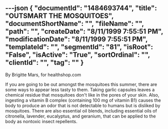 ---json
{
  "documentId": "1484693744",
  "title": "OUTSMART THE MOSQUITOES",
  "documentShortName": "",
  "fileName": "",
  "path": "",
  "createDate": "8/11/1999 7:55:51 PM",
  "modificationDate": "8/11/1999 7:55:51 PM",
  "templateId": "",
  "segmentId": "81",
  "isRoot": "False",
  "isActive": "True",
  "sortOrdinal": "",
  "clientId": "",
  "tag": ""
}
---

By Brigitte Mars, for healthshop.com  

If you are going to be out amongst the mosquitoes this summer, there are some ways to appear less tasty to them. Taking garlic capsules leaves a chemical residue that mosquitoes don't like in the pores of your skin. Also, ingesting a vitamin B complex (containing 100 mg of vitamin B1) causes the body to produce an odor that is not detectable to humans but is disliked by mosquitoes. There are also essential oil blends, including essential oils of citronella, lavender, eucalyptus, and geranium, that can be applied to the body as nontoxic insect repellents.
